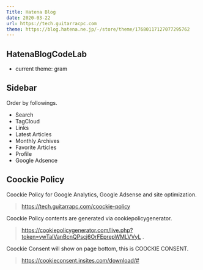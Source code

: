 ```yaml
---
Title: Hatena Blog
date: 2020-03-22
url: https://tech.guitarracpc.com
theme: https://blog.hatena.ne.jp/-/store/theme/17680117127077295762
---
```

## HatenaBlogCodeLab

* current theme: gram

## Sidebar

Order by followings.

* Search
* TagCloud
* Links
* Latest Articles
* Monthly Archives
* Favorite Articles
* Profile
* Google Adsence

## Coockie Policy

 Coockie Policy for Google Analytics, Google Adsense and site optimization.
 
 > https://tech.guitarrapc.com/coockie-policy

 Coockie Policy contents are generated via cookiepolicygenerator.

> https://cookiepolicygenerator.com/live.php?token=ywTalVanBcnQPscj6OrFEprepWMLVVyL .

Coockie Consent will show on page bottom, this is COOCKIE CONSENT.

> https://cookieconsent.insites.com/download/#
